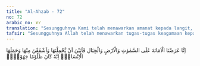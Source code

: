 ```yaml
---
title: "Al-Ahzab - 72"
no: 72
arabic_no: ٧٢
translation: "Sesungguhnya Kami telah menawarkan amanat kepada langit, bumi dan gunung-gunung; tetapi semuanya enggan untuk memikul amanat itu dan mereka khawatir tidak akan melaksanakannya (berat), lalu dipikullah amanat itu oleh manusia. Sungguh, manusia itu sangat zalim dan sangat bodoh,"
tafsir: "Sesungguhnya Allah telah menawarkan tugas-tugas keagamaan kepada langit, bumi, dan gunung-gunung. Karena ketiganya tidak mempunyai persiapan untuk menerima amanat yang berat itu, maka semuanya enggan untuk memikul amanat yang ditawarkan Allah itu. \n\nKemudian amanat untuk melaksanakan tugas-tugas keagamaan itu ditawarkan kepada manusia dan mereka menerimanya dengan konsekuensi barang siapa yang melaksanakan itu akan diberi pahala dan dimasukkan ke dalam surga. Sebaliknya, barang siapa yang mengkhianatinya akan disiksa dan dimasukkan ke dalam api neraka. Walaupun bentuk badannya lebih kecil dibandingkan dengan ketiga makhluk yang lain (langit, bumi, dan gunung-gunung), manusia berani menerima amanat tersebut karena manusia mempunyai potensi. Tetapi, karena pada diri manusia terdapat ambisi dan syahwat yang sering mengelabui mata dan menutup pandangan hatinya, Allah menyifatinya dengan amat zalim dan bodoh karena kurang memikirkan akibat-akibat dari penerimaan amanat itu."
---
```

اِنَّا عَرَضْنَا الْاَمَانَةَ عَلَى السَّمٰوٰتِ وَالْاَرْضِ وَالْجِبَالِ فَاَبَيْنَ اَنْ يَّحْمِلْنَهَا وَاَشْفَقْنَ مِنْهَا وَحَمَلَهَا الْاِنْسَانُۗ اِنَّهٗ كَانَ ظَلُوْمًا جَهُوْلًاۙ 